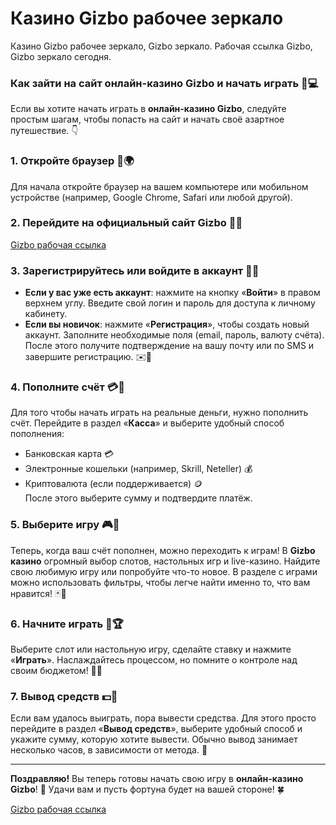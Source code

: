 # Казино Gizbo рабочее зеркало
Казино Gizbo рабочее зеркало, Gizbo зеркало. Рабочая ссылка Gizbo, Gizbo зеркало сегодня.

### Как зайти на сайт онлайн-казино Gizbo и начать играть 🎰💻

Если вы хотите начать играть в **онлайн-казино Gizbo**, следуйте простым шагам, чтобы попасть на сайт и начать своё азартное путешествие. 👇

### 1. Откройте браузер 📱🌍  
Для начала откройте браузер на вашем компьютере или мобильном устройстве (например, Google Chrome, Safari или любой другой).  

### 2. Перейдите на официальный сайт Gizbo 🔗🎯  

[Gizbo рабочая ссылка](https://gizbo-way-six.com/c3e3d752b)

### 3. Зарегистрируйтесь или войдите в аккаунт 📝🔑  
- **Если у вас уже есть аккаунт**: нажмите на кнопку «**Войти**» в правом верхнем углу. Введите свой логин и пароль для доступа к личному кабинету.  
- **Если вы новичок**: нажмите «**Регистрация**», чтобы создать новый аккаунт. Заполните необходимые поля (email, пароль, валюту счёта). После этого получите подтверждение на вашу почту или по SMS и завершите регистрацию. ✉️📲

### 4. Пополните счёт 💳💸  
Для того чтобы начать играть на реальные деньги, нужно пополнить счёт. Перейдите в раздел «**Касса**» и выберите удобный способ пополнения:  
- Банковская карта 💳  
- Электронные кошельки (например, Skrill, Neteller) 💰  
- Криптовалюта (если поддерживается) 🪙  
После этого выберите сумму и подтвердите платёж.  

### 5. Выберите игру 🎮🎰  
Теперь, когда ваш счёт пополнен, можно переходить к играм! В **Gizbo казино** огромный выбор слотов, настольных игр и live-казино. Найдите свою любимую игру или попробуйте что-то новое. В разделе с играми можно использовать фильтры, чтобы легче найти именно то, что вам нравится! 🃏🎲

### 6. Начните играть 🎉🏆  
Выберите слот или настольную игру, сделайте ставку и нажмите «**Играть**». Наслаждайтесь процессом, но помните о контроле над своим бюджетом! 🎰💥

### 7. Вывод средств 💵🔄  
Если вам удалось выиграть, пора вывести средства. Для этого просто перейдите в раздел «**Вывод средств**», выберите удобный способ и укажите сумму, которую хотите вывести. Обычно вывод занимает несколько часов, в зависимости от метода. 💸

---

**Поздравляю!** Вы теперь готовы начать свою игру в **онлайн-казино Gizbo**! 🎉 Удачи вам и пусть фортуна будет на вашей стороне! 🍀

[Gizbo рабочая ссылка](https://gizbo-way-six.com/c3e3d752b)
